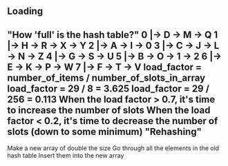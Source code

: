 Loading
-------
"How 'full' is the hash table?"
0 |-> D -> M -> Q
1 |-> H -> R -> X -> Y
2 |-> A -> I -> 0
3 |-> C -> J -> L -> N -> Z
4 |-> G -> S -> U
5 |-> B -> O -> 1 -> 2
6 |-> E -> K -> P -> W
7 |-> F -> T -> V
load_factor = number_of_items / number_of_slots_in_array
load_factor = 29 / 8 = 3.625
load_factor = 29 / 256 = 0.113
When the load factor > 0.7, it's time to increase the number of slots
When the load factor < 0.2, it's time to decrease the number of slots (down to some minimum)
"Rehashing"
-----------
Make a new array of double the size
Go through all the elements in the old hash table
Insert them into the new array
